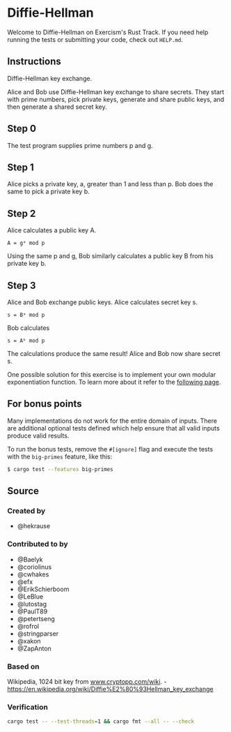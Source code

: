 # Diffie-Hellman

Welcome to Diffie-Hellman on Exercism's Rust Track.
If you need help running the tests or submitting your code, check out `HELP.md`.

## Instructions

Diffie-Hellman key exchange.

Alice and Bob use Diffie-Hellman key exchange to share secrets.
They start with prime numbers, pick private keys, generate and share public keys, and then generate a shared secret key.

## Step 0

The test program supplies prime numbers p and g.

## Step 1

Alice picks a private key, a, greater than 1 and less than p.
Bob does the same to pick a private key b.

## Step 2

Alice calculates a public key A.

    A = gᵃ mod p

Using the same p and g, Bob similarly calculates a public key B from his private key b.

## Step 3

Alice and Bob exchange public keys.
Alice calculates secret key s.

    s = Bᵃ mod p

Bob calculates

    s = Aᵇ mod p

The calculations produce the same result!
Alice and Bob now share secret s.

One possible solution for this exercise is to implement your own modular exponentiation function.
To learn more about it refer to the [following page](https://en.wikipedia.org/wiki/Modular_exponentiation).

## For bonus points

Many implementations do not work for the entire domain of inputs.
There are additional optional tests defined which help ensure that all valid inputs produce valid results.

To run the bonus tests, remove the `#[ignore]` flag and execute the tests with
the `big-primes` feature, like this:

```bash
$ cargo test --features big-primes
```

## Source

### Created by

- @hekrause

### Contributed to by

- @Baelyk
- @coriolinus
- @cwhakes
- @efx
- @ErikSchierboom
- @LeBlue
- @lutostag
- @PaulT89
- @petertseng
- @rofrol
- @stringparser
- @xakon
- @ZapAnton

### Based on

Wikipedia, 1024 bit key from www.cryptopp.com/wiki. - https://en.wikipedia.org/wiki/Diffie%E2%80%93Hellman_key_exchange


### Verification

```sh
cargo test -- --test-threads=1 && cargo fmt --all -- --check
```